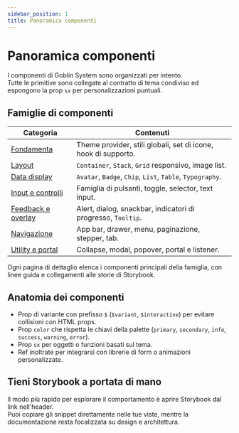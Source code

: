 ```yaml
---
sidebar_position: 1
title: Panoramica componenti
---
```


# Panoramica componenti

I componenti di Goblin System sono organizzati per intento.  
Tutte le primitive sono collegate al contratto di tema condiviso ed espongono la prop `sx` per personalizzazioni puntuali.

## Famiglie di componenti

| Categoria | Contenuti |
| --- | --- |
| [Fondamenta](./foundations.md) | Theme provider, stili globali, set di icone, hook di supporto. |
| [Layout](./layout.md) | `Container`, `Stack`, `Grid` responsivo, image list. |
| [Data display](./data-display.md) | `Avatar`, `Badge`, `Chip`, `List`, `Table`, `Typography`. |
| [Input e controlli](./inputs.md) | Famiglia di pulsanti, toggle, selector, text input. |
| [Feedback e overlay](./feedback.md) | Alert, dialog, snackbar, indicatori di progresso, `Tooltip`. |
| [Navigazione](./navigation.md) | App bar, drawer, menu, paginazione, stepper, tab. |
| [Utility e portal](./utilities.md) | Collapse, modal, popover, portal e listener. |

Ogni pagina di dettaglio elenca i componenti principali della famiglia, con linee guida e collegamenti alle storie di Storybook.

## Anatomia dei componenti

- Prop di variante con prefisso `$` (`$variant`, `$interactive`) per evitare collisioni con HTML props.
- Prop `color` che rispetta le chiavi della palette (`primary`, `secondary`, `info`, `success`, `warning`, `error`).
- Prop `sx` per oggetti o funzioni basati sul tema.
- Ref inoltrate per integrarsi con librerie di form o animazioni personalizzate.

## Tieni Storybook a portata di mano

Il modo più rapido per esplorare il comportamento è aprire Storybook dal link nell'header.  
Puoi copiare gli snippet direttamente nelle tue viste, mentre la documentazione resta focalizzata su design e architettura.
